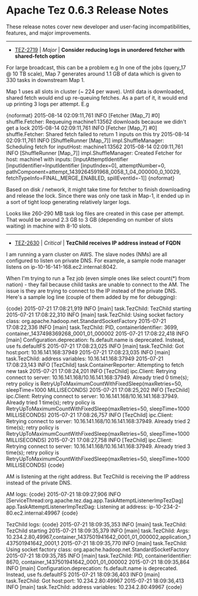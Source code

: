
<!---
# Licensed to the Apache Software Foundation (ASF) under one
# or more contributor license agreements.  See the NOTICE file
# distributed with this work for additional information
# regarding copyright ownership.  The ASF licenses this file
# to you under the Apache License, Version 2.0 (the
# "License"); you may not use this file except in compliance
# with the License.  You may obtain a copy of the License at
#
#     http://www.apache.org/licenses/LICENSE-2.0
#
# Unless required by applicable law or agreed to in writing, software
# distributed under the License is distributed on an "AS IS" BASIS,
# WITHOUT WARRANTIES OR CONDITIONS OF ANY KIND, either express or implied.
# See the License for the specific language governing permissions and
# limitations under the License.
-->
# Apache Tez  0.6.3 Release Notes

These release notes cover new developer and user-facing incompatibilities, features, and major improvements.


---

* [TEZ-2719](https://issues.apache.org/jira/browse/TEZ-2719) | *Major* | **Consider reducing logs in unordered fetcher with shared-fetch option**

For large broadcast, this can be a problem
e.g 
In one of the jobs (query\_17 @ 10 TB scale), Map 7 generates around 1.1 GB of data which is given to 330 tasks in downstream Map 1.

Map 1 uses all slots in cluster (~ 224 per wave). Until data is downloaded, shared fetch would end up re-queuing fetches.  As a part of it, it would end up printing 3 logs per attempt. E.g

{noformat}
2015-08-14 02:09:11,761 INFO [Fetcher [Map\_7] #0] shuffle.Fetcher: Requeuing machine1:13562 downloads because we didn't get a lock
2015-08-14 02:09:11,761 INFO [Fetcher [Map\_7] #0] shuffle.Fetcher: Shared fetch failed to return 1 inputs on this try
2015-08-14 02:09:11,761 INFO [ShuffleRunner [Map\_7]] impl.ShuffleManager: Scheduling fetch for inputHost: machine1:13562
2015-08-14 02:09:11,761 INFO [ShuffleRunner [Map\_7]] impl.ShuffleManager: Created Fetcher for host: machine1 with inputs: [InputAttemptIdentifier [inputIdentifier=InputIdentifier [inputIndex=0], attemptNumber=0, pathComponent=attempt\_1439264591968\_0058\_1\_04\_000000\_0\_10029, fetchTypeInfo=FINAL\_MERGE\_ENABLED, spillEventId=-1]]
{noformat}

Based on disk / network, it  might take time for fetcher to finish downloading and release the lock.  Since there was only one task in Map-1, it ended up in a sort of tight loop generating relatively larger logs.

Looks like 260-290 MB task log files are created in this case per attempt.  That would be around 2.3 GB to 3 GB (depending on number of slots waiting) in machine with 8-10 slots.


---

* [TEZ-2630](https://issues.apache.org/jira/browse/TEZ-2630) | *Critical* | **TezChild receives IP address instead of FQDN**

I am running a yarn cluster on AWS. The slave nodes (NMs) are all configured to listen on private DNS. For example, a sample node manager listens on ip-10-16-141-168.ec2.internal:8042.

When I'm trying to run a Tez job (even simple ones like select count(*) from nation) - they fail because child tasks are unable to connect to the AM. The issue is they are trying to connect to the IP instead of the private DNS. Here's a sample log line (couple of them added by me for debugging):

{code}
2015-07-21 17:08:21,919 INFO [main] task.TezChild: TezChild starting
2015-07-21 17:08:22,310 INFO [main] task.TezChild: Using socket factory class: org.apache.hadoop.net.StandardSocketFactory
2015-07-21 17:08:22,336 INFO [main] task.TezChild: PID, containerIdentifier:  3699, container\_1437498369268\_0001\_01\_000002
2015-07-21 17:08:22,418 INFO [main] Configuration.deprecation: fs.default.name is deprecated. Instead, use fs.defaultFS
2015-07-21 17:08:23,025 INFO [main] task.TezChild: Got host:port: 10.16.141.168:37949
2015-07-21 17:08:23,035 INFO [main] task.TezChild: address variables: 10.16.141.168:37949
2015-07-21 17:08:23,143 INFO [TezChild] task.ContainerReporter: Attempting to fetch new task
2015-07-21 17:08:24,201 INFO [TezChild] ipc.Client: Retrying connect to server: 10.16.141.168/10.16.141.168:37949. Already tried 0 time(s); retry policy is RetryUpToMaximumCountWithFixedSleep(maxRetries=50, sleepTime=1000 MILLISECONDS)
2015-07-21 17:08:25,202 INFO [TezChild] ipc.Client: Retrying connect to server: 10.16.141.168/10.16.141.168:37949. Already tried 1 time(s); retry policy is RetryUpToMaximumCountWithFixedSleep(maxRetries=50, sleepTime=1000 MILLISECONDS)
2015-07-21 17:08:26,757 INFO [TezChild] ipc.Client: Retrying connect to server: 10.16.141.168/10.16.141.168:37949. Already tried 2 time(s); retry policy is RetryUpToMaximumCountWithFixedSleep(maxRetries=50, sleepTime=1000 MILLISECONDS)
2015-07-21 17:08:27,758 INFO [TezChild] ipc.Client: Retrying connect to server: 10.16.141.168/10.16.141.168:37949. Already tried 3 time(s); retry policy is RetryUpToMaximumCountWithFixedSleep(maxRetries=50, sleepTime=1000 MILLISECONDS)
{code}

AM is listening at the right address. But TezChild is receiving the IP address instead of the private DNS. 

AM logs:
{code}
2015-07-21 18:09:27,906 INFO [ServiceThread:org.apache.tez.dag.app.TaskAttemptListenerImpTezDag] app.TaskAttemptListenerImpTezDag: Listening at address: ip-10-234-2-80.ec2.internal:49967
{code}

TezChild logs:
{code}
2015-07-21 18:09:35,353 INFO [main] task.TezChild: TezChild starting
2015-07-21 18:09:35,379 INFO [main] task.TezChild: Args: 10.234.2.80,49967,container\_1437501941642\_0001\_01\_000002,application\_1437501941642\_0001,1
2015-07-21 18:09:35,770 INFO [main] task.TezChild: Using socket factory class: org.apache.hadoop.net.StandardSocketFactory
2015-07-21 18:09:35,785 INFO [main] task.TezChild: PID, containerIdentifier:  8670, container\_1437501941642\_0001\_01\_000002
2015-07-21 18:09:35,864 INFO [main] Configuration.deprecation: fs.default.name is deprecated. Instead, use fs.defaultFS
2015-07-21 18:09:36,403 INFO [main] task.TezChild: Got host:port: 10.234.2.80:49967
2015-07-21 18:09:36,413 INFO [main] task.TezChild: address variables: 10.234.2.80:49967
{code}



